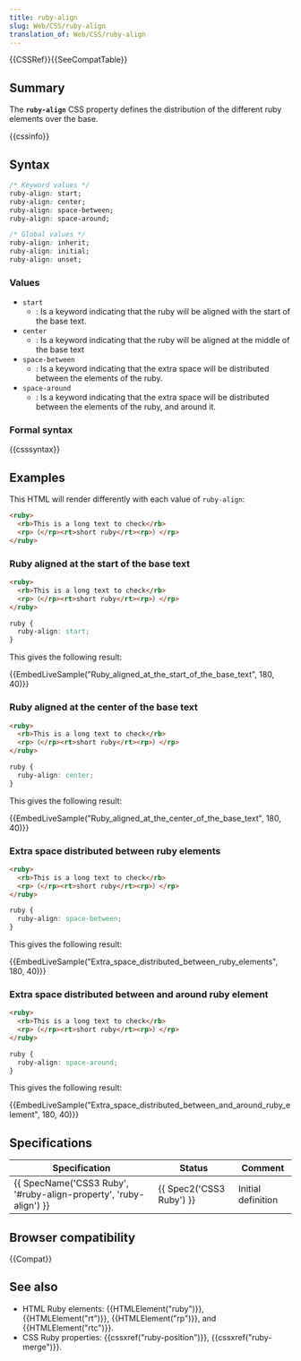 ```yaml
---
title: ruby-align
slug: Web/CSS/ruby-align
translation_of: Web/CSS/ruby-align
---
```


{{CSSRef}}{{SeeCompatTable}}

## Summary

The **`ruby-align`** CSS property defines the distribution of the different ruby elements over the base.

{{cssinfo}}

## Syntax

```css
/* Keyword values */
ruby-align: start;
ruby-align: center;
ruby-align: space-between;
ruby-align: space-around;

/* Global values */
ruby-align: inherit;
ruby-align: initial;
ruby-align: unset;
```

### Values

- `start`
  - : Is a keyword indicating that the ruby will be aligned with the start of the base text.
- `center`
  - : Is a keyword indicating that the ruby will be aligned at the middle of the base text
- `space-between`
  - : Is a keyword indicating that the extra space will be distributed between the elements of the ruby.
- `space-around`
  - : Is a keyword indicating that the extra space will be distributed between the elements of the ruby, and around it.

### Formal syntax

{{csssyntax}}

## Examples

This HTML will render differently with each value of `ruby-align`:

```html
<ruby>
  <rb>This is a long text to check</rb>
  <rp>（</rp><rt>short ruby</rt><rp>）</rp>
</ruby>
```

### Ruby aligned at the start of the base text

```html
<ruby>
  <rb>This is a long text to check</rb>
  <rp>（</rp><rt>short ruby</rt><rp>）</rp>
</ruby>
```

```css
ruby {
  ruby-align: start;
}
```

This gives the following result:

{{EmbedLiveSample("Ruby_aligned_at_the_start_of_the_base_text", 180, 40)}}

### Ruby aligned at the center of the base text

```html
<ruby>
  <rb>This is a long text to check</rb>
  <rp>（</rp><rt>short ruby</rt><rp>）</rp>
</ruby>
```

```css
ruby {
  ruby-align: center;
}
```

This gives the following result:

{{EmbedLiveSample("Ruby_aligned_at_the_center_of_the_base_text", 180, 40)}}

### Extra space distributed between ruby elements

```html
<ruby>
  <rb>This is a long text to check</rb>
  <rp>（</rp><rt>short ruby</rt><rp>）</rp>
</ruby>
```

```css
ruby {
  ruby-align: space-between;
}
```

This gives the following result:

{{EmbedLiveSample("Extra_space_distributed_between_ruby_elements", 180, 40)}}

### Extra space distributed between and around ruby element

```html
<ruby>
  <rb>This is a long text to check</rb>
  <rp>（</rp><rt>short ruby</rt><rp>）</rp>
</ruby>
```

```css
ruby {
  ruby-align: space-around;
}
```

This gives the following result:

{{EmbedLiveSample("Extra_space_distributed_between_and_around_ruby_element", 180, 40)}}

## Specifications

| Specification                                                     | Status                   | Comment            |
| ----------------------------------------------------------------- | ------------------------ | ------------------ |
| {{ SpecName('CSS3 Ruby', '#ruby-align-property', 'ruby-align') }} | {{ Spec2('CSS3 Ruby') }} | Initial definition |

## Browser compatibility

{{Compat}}

## See also

- HTML Ruby elements: {{HTMLElement("ruby")}}, {{HTMLElement("rt")}}, {{HTMLElement("rp")}}, and {{HTMLElement("rtc")}}.
- CSS Ruby properties: {{cssxref("ruby-position")}}, {{cssxref("ruby-merge")}}.
